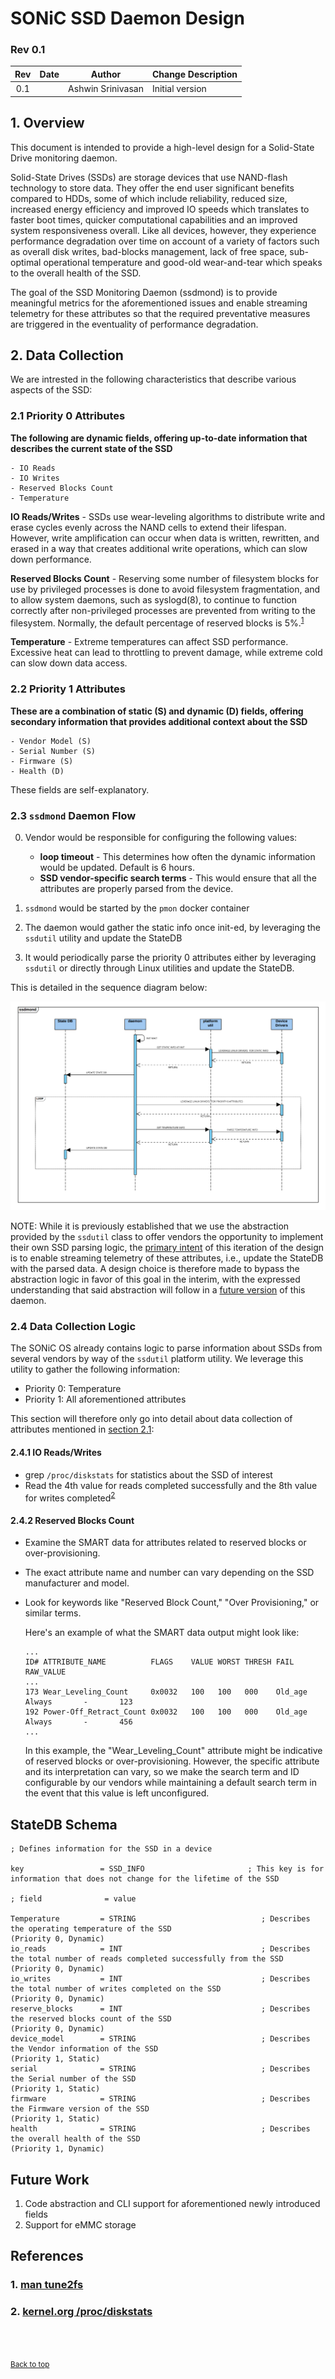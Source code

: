 # SONiC SSD Daemon Design #
### Rev 0.1 ###

 | Rev |     Date    |       Author       | Change Description                |
 |:---:|:-----------:|:------------------:|-----------------------------------|
 | 0.1 |             |      Ashwin Srinivasan  | Initial version                   |

## 1. Overview

This document is intended to provide a high-level design for a Solid-State Drive monitoring daemon.

Solid-State Drives (SSDs) are storage devices that use NAND-flash technology to store data. They offer the end user significant benefits compared to HDDs, some of which include reliability, reduced size, increased energy efficiency and improved IO speeds which translates to faster boot times, quicker computational capabilities and an improved system responsiveness overall. Like all devices, however, they experience performance degradation over time on account of a variety of factors such as overall disk writes, bad-blocks management, lack of free space, sub-optimal operational temperature and good-old wear-and-tear which speaks to the overall health of the SSD. 

The goal of the SSD Monitoring Daemon (ssdmond) is to provide meaningful metrics for the aforementioned issues and enable streaming telemetry for these attributes so that the required preventative measures are triggered in the eventuality of performance degradation.

## 2. Data Collection

We are intrested in the following characteristics that describe various aspects of the SSD:

### **2.1 Priority 0 Attributes** 

**The following are dynamic fields, offering up-to-date information that describes the current state of the SSD**

    - IO Reads
    - IO Writes
    - Reserved Blocks Count
    - Temperature

**IO Reads/Writes** - SSDs use wear-leveling algorithms to distribute write and erase cycles evenly across the NAND cells to extend their lifespan. However, write amplification can occur when data is written, rewritten, and erased in a way that creates additional write operations, which can slow down performance.

**Reserved Blocks Count** - Reserving some number of filesystem blocks for use by privileged processes is done to avoid filesystem fragmentation, and to allow system daemons, such as syslogd(8), to continue to function correctly after non-privileged processes are prevented from writing to the filesystem. Normally, the default percentage of reserved blocks is 5%.<sup>[1](#1-man-tune2fs)</sup>

**Temperature** - Extreme temperatures can affect SSD performance. Excessive heat can lead to throttling to prevent damage, while extreme cold can slow down data access.


### **2.2 Priority 1 Attributes**

**These are a combination of static (S) and dynamic (D) fields, offering secondary information that provides additional context about the SSD**

    - Vendor Model (S)
    - Serial Number (S)
    - Firmware (S)
    - Health (D)

These fields are self-explanatory.


### **2.3 `ssdmond` Daemon Flow**

0. Vendor would be responsible for configuring the following values:
    - **loop timeout** - This determines how often the dynamic information would be updated. Default is 6 hours.
    - **SSD vendor-specific search terms** - This would ensure that all the attributes are properly parsed from the device.

1. `ssdmond` would be started by the `pmon` docker container
2. The daemon would gather the static info once init-ed, by leveraging the `ssdutil` utility and update the StateDB
3. It would periodically parse the priority 0 attributes either by leveraging `ssdutil` or directly through Linux utilities and update the StateDB.

This is detailed in the sequence diagram below:

![image.png](images/SSDMOND_SequenceDiagram.png)


NOTE: While it is previously established that we use the abstraction provided by the `ssdutil` class to offer vendors the opportunity to implement their own SSD parsing logic, the [primary intent](#1-overview) of this iteration of the design is to enable streaming telemetry of these attributes, i.e., update the StateDB with the parsed data. A design choice is therefore made to bypass the abstraction logic in favor of this goal in the interim, with the expressed understanding that said abstraction will follow in a [future version](#future-work) of this daemon.


### **2.4 Data Collection Logic**

The SONiC OS already contains logic to parse information about SSDs from several vendors by way of the `ssdutil` platform utility. We leverage this utility to gather the following information:

- Priority 0: Temperature
- Priority 1: All aforementioned attributes

This section will therefore only go into detail about data collection of attributes mentioned in [section 2.1](#21-priority-0-attributes):

#### **2.4.1 IO Reads/Writes**

- grep `/proc/diskstats` for statistics about the SSD of interest
- Read the 4th value for reads completed successfully and the 8th value for writes completed<sup>[2](#2-kernelorg-procdiskstats)</sup>

#### **2.4.2 Reserved Blocks Count**

- Examine the SMART data for attributes related to reserved blocks or over-provisioning.
- The exact attribute name and number can vary depending on the SSD manufacturer and model.
- Look for keywords like "Reserved Block Count," "Over Provisioning," or similar terms.

    Here's an example of what the SMART data output might look like:

    ```
    ...
    ID# ATTRIBUTE_NAME          FLAGS    VALUE WORST THRESH FAIL RAW_VALUE
    ...
    173 Wear_Leveling_Count     0x0032   100   100   000    Old_age   Always       -       123
    192 Power-Off_Retract_Count 0x0032   100   100   000    Old_age   Always       -       456
    ...

    ```

    In this example, the "Wear_Leveling_Count" attribute might be indicative of reserved blocks or over-provisioning. However, the specific attribute and its interpretation can vary, so we make the search term and ID configurable by our vendors while maintaining a default search term in the event that this value is left unconfigured.

## **StateDB Schema**
```
; Defines information for the SSD in a device

key                 = SSD_INFO                       ; This key is for information that does not change for the lifetime of the SSD

; field              = value

Temperature         = STRING                            ; Describes the operating temperature of the SSD                                        (Priority 0, Dynamic)
io_reads            = INT                               ; Describes the total number of reads completed successfully from the SSD               (Priority 0, Dynamic)
io_writes           = INT                               ; Describes the total number of writes completed on the SSD                             (Priority 0, Dynamic)
reserve_blocks      = INT                               ; Describes the reserved blocks count of the SSD                                        (Priority 0, Dynamic)
device_model        = STRING                            ; Describes the Vendor information of the SSD                                           (Priority 1, Static)
serial              = STRING                            ; Describes the Serial number of the SSD                                                (Priority 1, Static)
firmware            = STRING                            ; Describes the Firmware version of the SSD                                             (Priority 1, Static)
health              = STRING                            ; Describes the overall health of the SSD                                               (Priority 1, Dynamic)
```

## Future Work

1. Code abstraction and CLI support for aforementioned newly introduced fields
2. Support for eMMC storage

## References

### 1. [man tune2fs](https://linux.die.net/man/8/tune2f)
### 2. [kernel.org /proc/diskstats](https://www.kernel.org/doc/Documentation/ABI/testing/procfs-diskstats)

<br><br><br>
<sup>[Back to top](#1-overview)</sup>